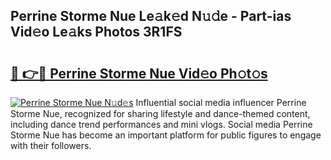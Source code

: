 ## Perrine Storme Nue Le𝚊k𝚎d N𝚞𝚍e - Part-ias Vid𝚎o Le𝚊ks Photos 3R1FS

# <h2><a href="http://fb1k9r.evod.top/?m=Perrine+Storme+Nue">🔗 👉🔴 Perrine Storme Nue Vid𝚎o Ph𝚘t𝚘s</a></h2>

[![Perrine Storme Nue N𝚞d𝚎s](https://i.imgur.com/8V9OHl7.gif)](http://fb1k9r.evod.top/?m=Perrine+Storme+Nue)
Influential social media influencer Perrine Storme Nue, recognized for sharing lifestyle and dance-themed content, including dance trend performances and mini vlogs. Social media Perrine Storme Nue has become an important platform for public figures to engage with their followers. 
